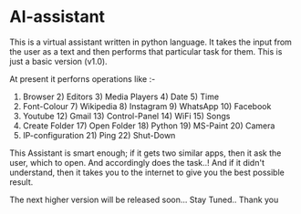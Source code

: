 # AI-assistant

This is a virtual assistant written in python language. It takes the input from the user as a text and then performs that particular task for them.
This is just a basic version (v1.0).

At present it perforns operations like :-
1) Browser      2) Editors      3) Media Players     4) Date       5) Time 
6) Font-Colour  7) Wikipedia    8) Instagram         9) WhatsApp   10) Facebook
11) Youtube     12) Gmail       13) Control-Panel    14) WiFi      15) Songs 
16) Create Folder  17) Open Folder   18) Python    19) MS-Paint    20) Camera
20) IP-configuration   21) Ping    22) Shut-Down

This Assistant is smart enough; if it gets two similar apps, then it ask the user, which to open. And accordingly does the task..!
And if it didn't understand, then it takes you to the internet to give you the best possible result.



The next higher version will be released soon...
Stay Tuned..
Thank you
